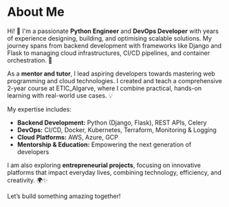 # About Me

Hi! 👋 I'm a passionate **Python Engineer** and **DevOps Developer** with years of experience designing, building, and optimising scalable solutions. My journey spans from backend development with frameworks like Django and Flask to managing cloud infrastructures, CI/CD pipelines, and container orchestration. 🚀

As a **mentor and tutor**, I lead aspiring developers towards mastering web programming and cloud technologies. I created and teach a comprehensive 2-year course at ETIC_Algarve, where I combine practical, hands-on learning with real-world use cases. 💡

My expertise includes:
- **Backend Development:** Python (Django, Flask), REST APIs, Celery
- **DevOps:** CI/CD, Docker, Kubernetes, Terraform, Monitoring & Logging
- **Cloud Platforms:** AWS, Azure, GCP
- **Mentorship & Education:** Empowering the next generation of developers

I am also exploring **entrepreneurial projects**, focusing on innovative platforms that impact everyday lives, combining technology, efficiency, and creativity. 🌍✨

Let’s build something amazing together!
